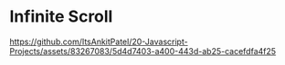 # Infinite Scroll

https://github.com/ItsAnkitPatel/20-Javascript-Projects/assets/83267083/5d4d7403-a400-443d-ab25-cacefdfa4f25

